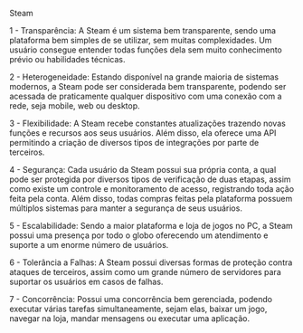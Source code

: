 Steam

1 - Transparência:
A Steam é um sistema bem transparente, sendo uma plataforma bem simples de se utilizar, sem muitas complexidades. Um usuário consegue entender todas funções dela sem muito conhecimento prévio ou habilidades técnicas.

2 - Heterogeneidade:
Estando disponível na grande maioria de sistemas modernos, a Steam pode ser considerada bem transparente, podendo ser acessada de praticamente qualquer dispositivo com uma conexão com a rede, seja mobile, web ou desktop.

3 - Flexibilidade:
A Steam recebe constantes atualizações trazendo novas funções e recursos aos seus usuários. Além disso, ela oferece uma API permitindo a criação de diversos tipos de integrações por parte de terceiros.

4 - Segurança:
Cada usuário da Steam possui sua própria conta, a qual pode ser protegida por diversos tipos de verificação de duas etapas, assim como existe um controle e monitoramento de acesso, registrando toda ação feita pela conta. Além disso, todas compras feitas pela plataforma possuem múltiplos sistemas para manter a segurança de seus usuários.

5 - Escalabilidade:
Sendo a maior plataforma e loja de jogos no PC, a Steam possui uma presença por todo o globo oferecendo um atendimento e suporte a um enorme número de usuários.

6 - Tolerância a Falhas:
A Steam possui diversas formas de proteção contra ataques de terceiros, assim como um grande número de servidores para suportar os usuários em casos de falhas.

7 - Concorrência:
Possui uma concorrência bem gerenciada, podendo executar várias tarefas simultaneamente, sejam elas, baixar um jogo, navegar na loja, mandar mensagens ou executar uma aplicação.

